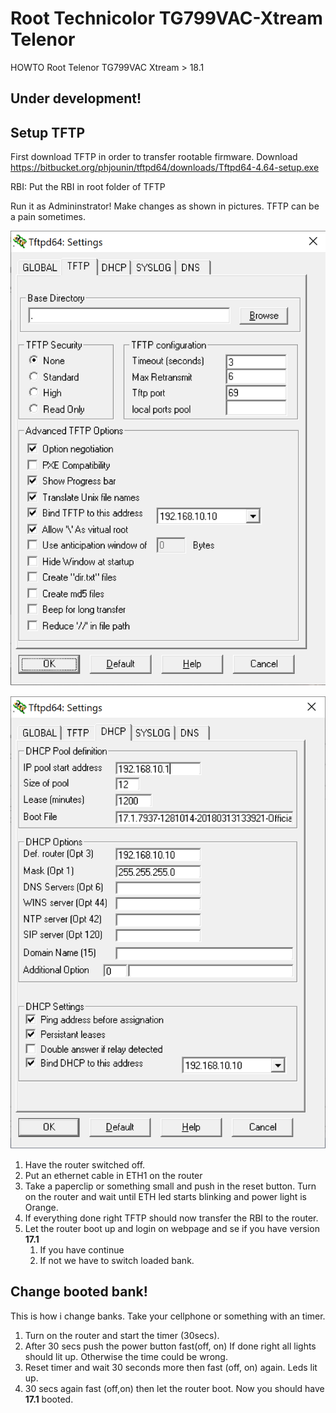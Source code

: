 # Root Technicolor TG799VAC-Xtream Telenor

HOWTO Root Telenor TG799VAC Xtream > 18.1

## Under development!


## Setup TFTP

First download TFTP in order to transfer rootable firmware.
Download https://bitbucket.org/phjounin/tftpd64/downloads/Tftpd64-4.64-setup.exe

RBI: 
Put the RBI in root folder of TFTP

Run it as Admininstrator! Make changes as shown in pictures. TFTP can be a pain sometimes. 

![T F T P Settings](images/TFTPSettings.png)

![T F T P Settings2](images/TFTPSettings2.png)

1. Have the router switched off.
1. Put an ethernet cable in ETH1 on the router
1. Take a paperclip or something small and push in the reset button. Turn on the router and wait until ETH led starts blinking and power light is Orange.
1. If everything done right TFTP should now transfer the RBI to the router.
1. Let the router boot up and login on webpage and se if you have version **17.1**
    1. If you have continue
    1. If not we have to switch loaded bank.


## Change booted bank!

This is how i change banks.
Take your cellphone or something with an timer.
1. Turn on the router and start the timer (30secs). 
2. After 30 secs push the power button fast(off, on) If done right all lights should lit up. Otherwise the time could be wrong.
3. Reset timer and wait 30 seconds more then fast (off, on) again. Leds lit up.
4. 30 secs again fast (off,on) then let the router boot. Now you should have **17.1**  booted.